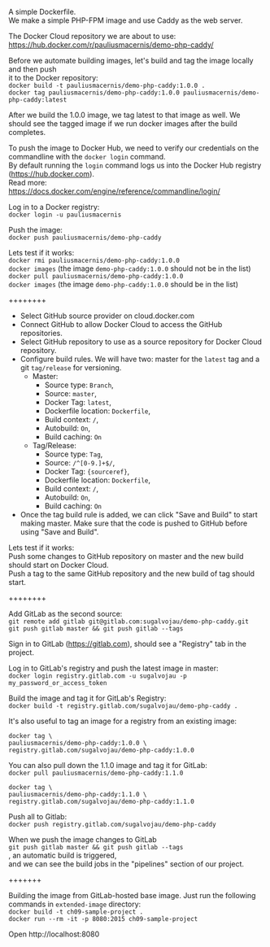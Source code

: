 A simple Dockerfile.  
We make a simple PHP-FPM image and use Caddy as the web server.    

The Docker Cloud repository we are about to use:  
https://hub.docker.com/r/pauliusmacernis/demo-php-caddy/  

Before we automate building images, let's build and tag the image locally and then push  
it to the Docker repository:  
`docker build -t pauliusmacernis/demo-php-caddy:1.0.0 .`  
`docker tag pauliusmacernis/demo-php-caddy:1.0.0 pauliusmacernis/demo-php-caddy:latest`  

After we build the 1.0.0 image, we tag latest to that image as well. We should see the tagged image if we run docker images after the build completes.  

To push the image to Docker Hub, we need to verify our credentials on the commandline with the `docker login` command.  
By default running the `login` command logs us into the Docker Hub registry (https://hub.docker.com).  
Read more:  
https://docs.docker.com/engine/reference/commandline/login/  

Log in to a Docker registry:  
`docker login -u pauliusmacernis`  

Push the image:  
`docker push pauliusmacernis/demo-php-caddy`  

Lets test if it works:  
`docker rmi pauliusmacernis/demo-php-caddy:1.0.0`  
`docker images` (the image `demo-php-caddy:1.0.0` should not be in the list)  
`docker pull pauliusmacernis/demo-php-caddy:1.0.0`  
`docker images` (the image `demo-php-caddy:1.0.0` should be in the list)  

++++++++  

- Select GitHub source provider on cloud.docker.com
- Connect GitHub to allow Docker Cloud to access the GitHub repositories.  
- Select GitHub repository to use as a source repository for Docker Cloud repository.
- Configure build rules. We will have two: master for the `latest` tag and a git `tag/release` for versioning.
  - Master:
    - Source type: `Branch`, 
    - Source: `master`, 
    - Docker Tag: `latest`, 
    - Dockerfile location: `Dockerfile`, 
    - Build context: `/`, 
    - Autobuild: `On`, 
    - Build caching: `On` 
  - Tag/Release:
    - Source type: `Tag`, 
    - Source: `/^[0-9.]+$/`, 
    - Docker Tag: `{sourceref}`, 
    - Dockerfile location: `Dockerfile`, 
    - Build context: `/`, 
    - Autobuild: `On`, 
    - Build caching: `On` 
- Once the tag build rule is added, we can click "Save and Build" to start making master. Make sure that the code is pushed to GitHub before using "Save and Build".

Lets test if it works:  
Push some changes to GitHub repository on master and the new build should start on Docker Cloud.  
Push a tag to the same GitHub repository and the new build of tag should start.  

++++++++  

Add GitLab as the second source:  
`git remote add gitlab git@gitlab.com:sugalvojau/demo-php-caddy.git`  
`git push gitlab master && git push gitlab --tags`  

Sign in to GitLab (https://gitlab.com), should see a "Registry" tab in the project.  

Log in to GitLab's registry and push the latest image in master:  
`docker login registry.gitlab.com -u sugalvojau -p my_password_or_access_token`  

Build the image and tag it for GitLab's Registry:  
`docker build -t registry.gitlab.com/sugalvojau/demo-php-caddy .`  

It's also useful to tag an image for a registry from an existing image:  
```
docker tag \
pauliusmacernis/demo-php-caddy:1.0.0 \ 
registry.gitlab.com/sugalvojau/demo-php-caddy:1.0.0
```

You can also pull down the 1.1.0 image and tag it for GitLab:  
`docker pull pauliusmacernis/demo-php-caddy:1.1.0`  
```
docker tag \
pauliusmacernis/demo-php-caddy:1.1.0 \
registry.gitlab.com/sugalvojau/demo-php-caddy:1.1.0
```  

Push all to Gitlab:  
`docker push registry.gitlab.com/sugalvojau/demo-php-caddy`  

When we push the image changes to GitLab  
`git push gitlab master && git push gitlab --tags`  
, an automatic build is triggered,  
and we can see the build jobs in the "pipelines" section of our project.  


+++++++  

Building the image from GitLab-hosted base image. Just run the following commands in `extended-image` directory:  
`docker build -t ch09-sample-project .`  
`docker run --rm -it -p 8080:2015 ch09-sample-project`  

Open http://localhost:8080  

  

